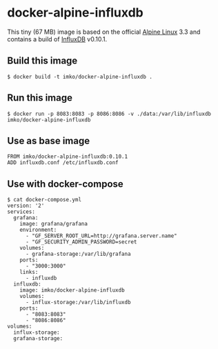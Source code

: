 # docker-alpine-influxdb

This tiny (67 MB) image is based on the official [Alpine Linux](http://www.alpinelinux.org) 3.3 and contains a build of [InfluxDB](https://influxdata.com) v0.10.1.

## Build this image

    $ docker build -t imko/docker-alpine-influxdb .

## Run this image

    $ docker run -p 8083:8083 -p 8086:8086 -v ./data:/var/lib/influxdb imko/docker-alpine-influxdb

## Use as base image

    FROM imko/docker-alpine-influxdb:0.10.1
    ADD influxdb.conf /etc/influxdb.conf

## Use with docker-compose

    $ cat docker-compose.yml
    version: '2'
    services:
      grafana:
        image: grafana/grafana
        environment:
          - "GF_SERVER_ROOT_URL=http://grafana.server.name"
          - "GF_SECURITY_ADMIN_PASSWORD=secret
        volumes:
          - grafana-storage:/var/lib/grafana
        ports:
          - "3000:3000"
        links:
          - influxdb
      influxdb:
        image: imko/docker-alpine-influxdb
        volumes:
          - influx-storage:/var/lib/influxdb
        ports:
          - "8083:8083"
          - "8086:8086"
    volumes:
      influx-storage:
      grafana-storage:
